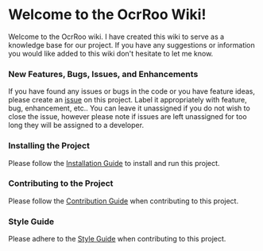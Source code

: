 # Welcome to the OcrRoo Wiki!

Welcome to the OcrRoo wiki. I have created this wiki to serve as a knowledge base for our project. If you have any suggestions or information you would like added to this wiki don't hesitate to let me know.

### New Features, Bugs, Issues, and Enhancements

If you have found any issues or bugs in the code or you have feature ideas, please create an [issue](https://github.com/NM-TAFE/dip-programming-prj-advanced-gui-awesome/issues) on this project. Label it appropriately with feature, bug, enhancement, etc.. You can leave it unassigned if you do not wish to close the issue, however please note if issues are left unassigned for too long they will be assigned to a developer.

### Installing the Project

Please follow the [Installation Guide](https://github.com/NM-TAFE/dip-project-ocrroo/wiki/Installation-Guide) to install and run this project.

### Contributing to the Project

Please follow the [Contribution Guide](https://github.com/NM-TAFE/dip-project-ocrroo/wiki/Contribution-Guide) when contributing to this project.

### Style Guide

Please adhere to the [Style Guide](https://github.com/NM-TAFE/dip-project-ocrroo/wiki/Style-Guide) when contributing to this project.
